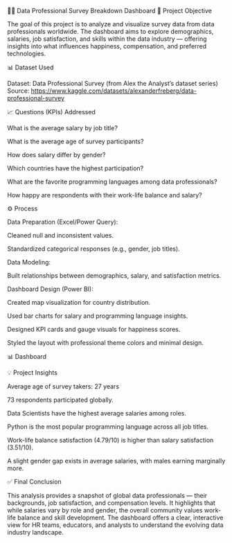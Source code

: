👩‍💻 Data Professional Survey Breakdown Dashboard
📌 Project Objective

The goal of this project is to analyze and visualize survey data from data professionals worldwide. The dashboard aims to explore demographics, salaries, job satisfaction, and skills within the data industry — offering insights into what influences happiness, compensation, and preferred technologies.

📊 Dataset Used

Dataset: Data Professional Survey (from Alex the Analyst’s dataset series)
Source: https://www.kaggle.com/datasets/alexanderfreberg/data-professional-survey

📈 Questions (KPIs) Addressed

What is the average salary by job title?

What is the average age of survey participants?

How does salary differ by gender?

Which countries have the highest participation?

What are the favorite programming languages among data professionals?

How happy are respondents with their work-life balance and salary?

⚙️ Process

Data Preparation (Excel/Power Query):

Cleaned null and inconsistent values.

Standardized categorical responses (e.g., gender, job titles).

Data Modeling:

Built relationships between demographics, salary, and satisfaction metrics.

Dashboard Design (Power BI):

Created map visualization for country distribution.

Used bar charts for salary and programming language insights.

Designed KPI cards and gauge visuals for happiness scores.

Styled the layout with professional theme colors and minimal design.

📊 Dashboard

💡 Project Insights

Average age of survey takers: 27 years

73 respondents participated globally.

Data Scientists have the highest average salaries among roles.

Python is the most popular programming language across all job titles.

Work-life balance satisfaction (4.79/10) is higher than salary satisfaction (3.51/10).

A slight gender gap exists in average salaries, with males earning marginally more.

✅ Final Conclusion

This analysis provides a snapshot of global data professionals — their backgrounds, job satisfaction, and compensation levels. It highlights that while salaries vary by role and gender, the overall community values work-life balance and skill development.
The dashboard offers a clear, interactive view for HR teams, educators, and analysts to understand the evolving data industry landscape.
